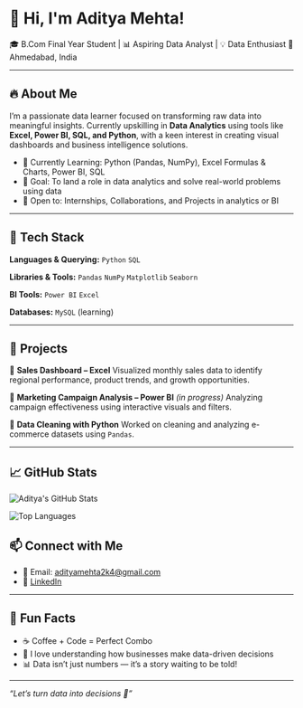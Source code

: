 # 👋 Hi, I'm Aditya Mehta!

🎓 B.Com Final Year Student | 📊 Aspiring Data Analyst | 💡 Data Enthusiast
📍 Ahmedabad, India

---

## 🔥 About Me

I’m a passionate data learner focused on transforming raw data into meaningful insights. Currently upskilling in **Data Analytics** using tools like **Excel, Power BI, SQL, and Python**, with a keen interest in creating visual dashboards and business intelligence solutions.

* 🌱 Currently Learning: Python (Pandas, NumPy), Excel Formulas & Charts, Power BI, SQL
* 🎯 Goal: To land a role in data analytics and solve real-world problems using data
* 🤝 Open to: Internships, Collaborations, and Projects in analytics or BI

---

## 🧠 Tech Stack

**Languages & Querying:**
`Python` `SQL`

**Libraries & Tools:**
`Pandas` `NumPy` `Matplotlib` `Seaborn`

**BI Tools:**
`Power BI` `Excel`

**Databases:**
`MySQL` (learning)

---

## 💼 Projects

🔹 **Sales Dashboard – Excel**
Visualized monthly sales data to identify regional performance, product trends, and growth opportunities.

🔹 **Marketing Campaign Analysis – Power BI** *(in progress)*
Analyzing campaign effectiveness using interactive visuals and filters.

🔹 **Data Cleaning with Python**
Worked on cleaning and analyzing e-commerce datasets using `Pandas`.

---

## 📈 GitHub Stats

![Aditya's GitHub Stats](https://github-readme-stats.vercel.app/api?username=adityamehta2k4&show_icons=true&theme=react)

![Top Languages](https://github-readme-stats.vercel.app/api/top-langs/?username=adityamehta2k4&layout=compact&theme=react)

## 📫 Connect with Me

* 📧 Email: [adityamehta2k4@gmail.com](mailto:adityamehta2k4@gmail.com)
* 🔗 [LinkedIn](https://www.linkedin.com/in/adityamehta2k4)

---

## 🎉 Fun Facts

* ☕ Coffee + Code = Perfect Combo
* 🧠 I love understanding how businesses make data-driven decisions
* 📊 Data isn’t just numbers — it’s a story waiting to be told!

---

*“Let’s turn data into decisions 🚀”*
